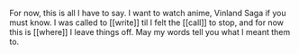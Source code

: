 For now, this is all I have to say. I want to watch anime, Vinland Saga if you must know. I was called to [[write]] til I felt the [[call]] to stop, and for now this is [[where]] I leave things off. May my words tell you what I meant them to.